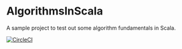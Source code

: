 # AlgorithmsInScala
A sample project to test out some algorithm fundamentals in Scala.


[![CircleCI](https://circleci.com/gh/abhinav812/algorithms-in-scala.svg?style=svg)](https://circleci.com/gh/abhinav812/algorithms-in-scala)